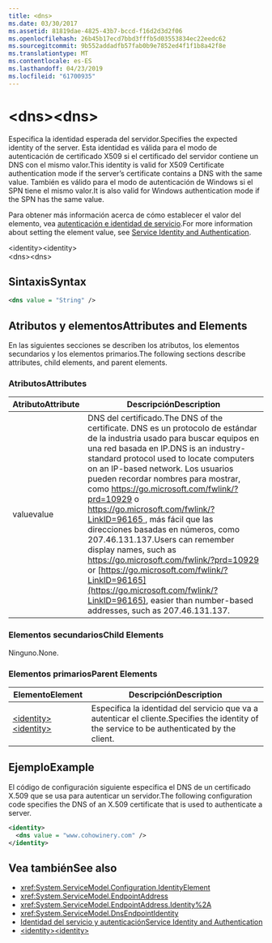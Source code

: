 ```yaml
---
title: <dns>
ms.date: 03/30/2017
ms.assetid: 81819dae-4825-43b7-bccd-f16d2d3d2f06
ms.openlocfilehash: 26b45b17ecd7bbd3fffb5d03553834ec22eedc62
ms.sourcegitcommit: 9b552addadfb57fab0b9e7852ed4f1f1b8a42f8e
ms.translationtype: MT
ms.contentlocale: es-ES
ms.lasthandoff: 04/23/2019
ms.locfileid: "61700935"
---
```

# <a name="dns"></a><span data-ttu-id="e4a49-101">\<dns></span><span class="sxs-lookup"><span data-stu-id="e4a49-101">\<dns></span></span>
<span data-ttu-id="e4a49-102">Especifica la identidad esperada del servidor.</span><span class="sxs-lookup"><span data-stu-id="e4a49-102">Specifies the expected identity of the server.</span></span> <span data-ttu-id="e4a49-103">Esta identidad es válida para el modo de autenticación de certificado X509 si el certificado del servidor contiene un DNS con el mismo valor.</span><span class="sxs-lookup"><span data-stu-id="e4a49-103">This identity is valid for X509 Certificate authentication mode if the server’s certificate contains a DNS with the same value.</span></span> <span data-ttu-id="e4a49-104">También es válido para el modo de autenticación de Windows si el SPN tiene el mismo valor.</span><span class="sxs-lookup"><span data-stu-id="e4a49-104">It is also valid for Windows authentication mode if the SPN has the same value.</span></span>  
  
 <span data-ttu-id="e4a49-105">Para obtener más información acerca de cómo establecer el valor del elemento, vea [autenticación e identidad de servicio](../../../../../docs/framework/wcf/feature-details/service-identity-and-authentication.md).</span><span class="sxs-lookup"><span data-stu-id="e4a49-105">For more information about setting the element value, see [Service Identity and Authentication](../../../../../docs/framework/wcf/feature-details/service-identity-and-authentication.md).</span></span>  
  
 <span data-ttu-id="e4a49-106">\<identity></span><span class="sxs-lookup"><span data-stu-id="e4a49-106">\<identity></span></span>  
<span data-ttu-id="e4a49-107">\<dns></span><span class="sxs-lookup"><span data-stu-id="e4a49-107">\<dns></span></span>  
  
## <a name="syntax"></a><span data-ttu-id="e4a49-108">Sintaxis</span><span class="sxs-lookup"><span data-stu-id="e4a49-108">Syntax</span></span>  
  
```xml  
<dns value = "String" />
```  
  
## <a name="attributes-and-elements"></a><span data-ttu-id="e4a49-109">Atributos y elementos</span><span class="sxs-lookup"><span data-stu-id="e4a49-109">Attributes and Elements</span></span>  
 <span data-ttu-id="e4a49-110">En las siguientes secciones se describen los atributos, los elementos secundarios y los elementos primarios.</span><span class="sxs-lookup"><span data-stu-id="e4a49-110">The following sections describe attributes, child elements, and parent elements.</span></span>  
  
### <a name="attributes"></a><span data-ttu-id="e4a49-111">Atributos</span><span class="sxs-lookup"><span data-stu-id="e4a49-111">Attributes</span></span>  
  
|<span data-ttu-id="e4a49-112">Atributo</span><span class="sxs-lookup"><span data-stu-id="e4a49-112">Attribute</span></span>|<span data-ttu-id="e4a49-113">Descripción</span><span class="sxs-lookup"><span data-stu-id="e4a49-113">Description</span></span>|  
|---------------|-----------------|  
|<span data-ttu-id="e4a49-114">value</span><span class="sxs-lookup"><span data-stu-id="e4a49-114">value</span></span>|<span data-ttu-id="e4a49-115">DNS del certificado.</span><span class="sxs-lookup"><span data-stu-id="e4a49-115">The DNS of the certificate.</span></span> <span data-ttu-id="e4a49-116">DNS es un protocolo de estándar de la industria usado para buscar equipos en una red basada en IP.</span><span class="sxs-lookup"><span data-stu-id="e4a49-116">DNS is an industry-standard protocol used to locate computers on an IP-based network.</span></span> <span data-ttu-id="e4a49-117">Los usuarios pueden recordar nombres para mostrar, como <https://go.microsoft.com/fwlink/?prd=10929> o [ https://go.microsoft.com/fwlink/?LinkID=96165 ](https://go.microsoft.com/fwlink/?LinkID=96165), más fácil que las direcciones basadas en números, como 207.46.131.137.</span><span class="sxs-lookup"><span data-stu-id="e4a49-117">Users can remember display names, such as <https://go.microsoft.com/fwlink/?prd=10929> or [https://go.microsoft.com/fwlink/?LinkID=96165](https://go.microsoft.com/fwlink/?LinkID=96165), easier than number-based addresses, such as 207.46.131.137.</span></span>|  
  
### <a name="child-elements"></a><span data-ttu-id="e4a49-118">Elementos secundarios</span><span class="sxs-lookup"><span data-stu-id="e4a49-118">Child Elements</span></span>  
 <span data-ttu-id="e4a49-119">Ninguno.</span><span class="sxs-lookup"><span data-stu-id="e4a49-119">None.</span></span>  
  
### <a name="parent-elements"></a><span data-ttu-id="e4a49-120">Elementos primarios</span><span class="sxs-lookup"><span data-stu-id="e4a49-120">Parent Elements</span></span>  
  
|<span data-ttu-id="e4a49-121">Elemento</span><span class="sxs-lookup"><span data-stu-id="e4a49-121">Element</span></span>|<span data-ttu-id="e4a49-122">Descripción</span><span class="sxs-lookup"><span data-stu-id="e4a49-122">Description</span></span>|  
|-------------|-----------------|  
|[<span data-ttu-id="e4a49-123">\<identity></span><span class="sxs-lookup"><span data-stu-id="e4a49-123">\<identity></span></span>](../../../../../docs/framework/configure-apps/file-schema/wcf/identity.md)|<span data-ttu-id="e4a49-124">Especifica la identidad del servicio que va a autenticar el cliente.</span><span class="sxs-lookup"><span data-stu-id="e4a49-124">Specifies the identity of the service to be authenticated by the client.</span></span>|  
  
## <a name="example"></a><span data-ttu-id="e4a49-125">Ejemplo</span><span class="sxs-lookup"><span data-stu-id="e4a49-125">Example</span></span>  
 <span data-ttu-id="e4a49-126">El código de configuración siguiente especifica el DNS de un certificado X.509 que se usa para autenticar un servidor.</span><span class="sxs-lookup"><span data-stu-id="e4a49-126">The following configuration code specifies the DNS of an X.509 certificate that is used to authenticate a server.</span></span>  
  
```xml  
<identity>
  <dns value = "www.cohowinery.com" />
</identity>
```  
  
## <a name="see-also"></a><span data-ttu-id="e4a49-127">Vea también</span><span class="sxs-lookup"><span data-stu-id="e4a49-127">See also</span></span>

- <xref:System.ServiceModel.Configuration.IdentityElement>
- <xref:System.ServiceModel.EndpointAddress>
- <xref:System.ServiceModel.EndpointAddress.Identity%2A>
- <xref:System.ServiceModel.DnsEndpointIdentity>
- [<span data-ttu-id="e4a49-128">Identidad del servicio y autenticación</span><span class="sxs-lookup"><span data-stu-id="e4a49-128">Service Identity and Authentication</span></span>](../../../../../docs/framework/wcf/feature-details/service-identity-and-authentication.md)
- [<span data-ttu-id="e4a49-129">\<identity></span><span class="sxs-lookup"><span data-stu-id="e4a49-129">\<identity></span></span>](../../../../../docs/framework/configure-apps/file-schema/wcf/identity.md)
